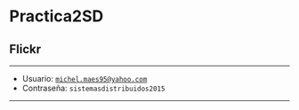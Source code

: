 # Practica2SD

## Flickr
***
- Usuario: <code>michel.maes95@yahoo.com</code>
- Contraseña: <code>sistemasdistribuidos2015</code>

***
